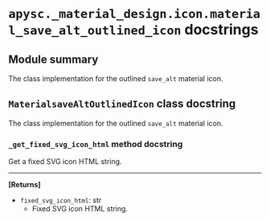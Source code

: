 # `apysc._material_design.icon.material_save_alt_outlined_icon` docstrings

## Module summary

The class implementation for the outlined `save_alt` material icon.

## `MaterialsaveAltOutlinedIcon` class docstring

The class implementation for the outlined `save_alt` material icon.

### `_get_fixed_svg_icon_html` method docstring

Get a fixed SVG icon HTML string.<hr>

**[Returns]**

- `fixed_svg_icon_html`: str
  - Fixed SVG icon HTML string.